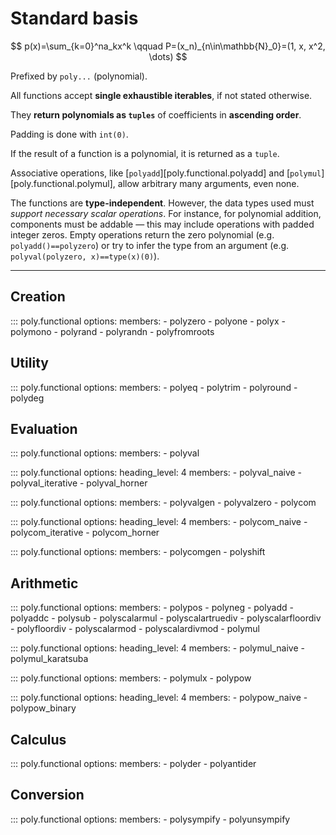 # Standard basis

$$
    p(x)=\sum_{k=0}^na_kx^k \qquad P=(x_n)_{n\in\mathbb{N}_0}=(1, x, x^2, \dots)
$$

Prefixed by `poly...` (polynomial).

All functions accept **single exhaustible iterables**, if not stated otherwise.

They **return polynomials as `tuples`** of coefficients in **ascending order**.

Padding is done with `int(0)`.

If the result of a function is a polynomial, it is returned as a `tuple`.

Associative operations, like [`polyadd`][poly.functional.polyadd] and
[`polymul`][poly.functional.polymul], allow arbitrary many
arguments, even none.

The functions are **type-independent**. However, the data types used must
*support necessary scalar operations*. For instance, for polynomial addition,
components must be addable — this may include operations with padded integer
zeros. Empty operations return the zero polynomial (e.g. `polyadd()==polyzero`)
or try to infer the type from an argument (e.g.
`polyval(polyzero, x)==type(x)(0)`).

---

## Creation

::: poly.functional
    options:
      members:
        - polyzero
        - polyone
        - polyx
        - polymono
        - polyrand
        - polyrandn
        - polyfromroots

## Utility

::: poly.functional
    options:
      members:
        - polyeq
        - polytrim
        - polyround
        - polydeg

## Evaluation

::: poly.functional
    options:
      members:
        - polyval

::: poly.functional
    options:
      heading_level: 4
      members:
        - polyval_naive
        - polyval_iterative
        - polyval_horner

::: poly.functional
    options:
      members:
        - polyvalgen
        - polyvalzero
        - polycom

::: poly.functional
    options:
      heading_level: 4
      members:
        - polycom_naive
        - polycom_iterative
        - polycom_horner

::: poly.functional
    options:
      members:
        - polycomgen
        - polyshift

## Arithmetic

::: poly.functional
    options:
      members:
        - polypos
        - polyneg
        - polyadd
        - polyaddc
        - polysub
        - polyscalarmul
        - polyscalartruediv
        - polyscalarfloordiv
        - polyfloordiv
        - polyscalarmod
        - polyscalardivmod
        - polymul

::: poly.functional
    options:
      heading_level: 4
      members:
        - polymul_naive
        - polymul_karatsuba

::: poly.functional
    options:
      members:
        - polymulx
        - polypow

::: poly.functional
    options:
      heading_level: 4
      members:
        - polypow_naive
        - polypow_binary

## Calculus

::: poly.functional
    options:
      members:
        - polyder
        - polyantider

## Conversion

::: poly.functional
    options:
      members:
        - polysympify
        - polyunsympify
